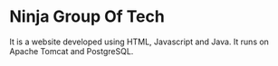 # Ninja Group Of Tech 
It is a website developed using HTML, Javascript and Java. It runs on Apache Tomcat and PostgreSQL.
